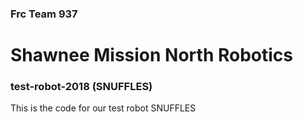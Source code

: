 ### Frc Team 937
# Shawnee Mission North Robotics

### test-robot-2018 (SNUFFLES)
This is the code for our test robot SNUFFLES
